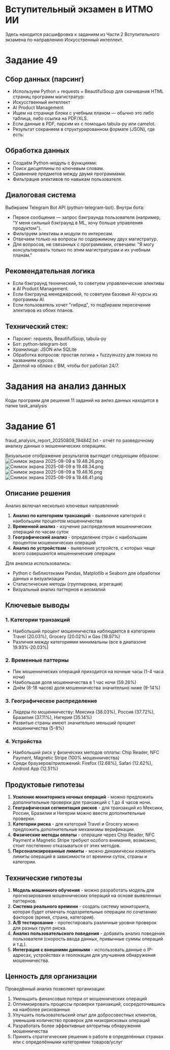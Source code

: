 # Вступительный экзамен в ИТМО ИИ
Здесь находится расшифровка к заданиям из Части 2 Вступительного экзамена по направлению Искусственный интеллект.
# Задание 49
## Сбор данных (парсинг)
*  Используем Python + requests + BeautifulSoup для скачивания HTML страниц программ магистратур:
*  Искусственный интеллект
*  AI Product Management
*  Ищем на странице блоки с учебным планом — обычно это либо таблица, либо ссылка на PDF/XLS.
*  Если данные в PDF, парсим их с помощью tabula-py или camelot.
*  Результат сохраняем в структурированном формате (JSON), где есть:


## Обработка данных
*  Создаём Python-модуль с функциями:
*  Поиск дисциплины по ключевым словам.
*  Сравнение предметов между двумя программами.
*  Фильтрация элективов по навыкам пользователя.


## Диалоговая система
 Выбираем Telegram Bot API (python-telegram-bot).
 Внутри бота:
*  Первое сообщение — запрос бэкграунда пользователя (например, "У меня сильный бэкграунд в ML, хочу больше управления продуктом").
*  Фильтруем элективы и модули по интересам.
*  Отвечаем только на вопросы по содержимому двух магистратур.
*  Для вопросов, не связанных с программами, отвечаем: "Я могу консультировать только по этим магистратурам и их учебным планам."


## Рекомендательная логика
*  Если бэкграунд технический, то советуем управленческие элективы в AI Product Management.
*  Если бэкграунд менеджерский, то советуем базовые AI-курсы из программы AI.
*  Если пользователь хочет "гибрид", то подбираем пересечение элективов из обоих планов.


## Технический стек:
* Парсинг: requests, BeautifulSoup, tabula-py
* Бот: python-telegram-bot
* Хранилище: JSON или SQLite
* Обработка вопросов: простая логика + fuzzywuzzy для поиска по названиям курсов.
* Деплой на облако с ВМ, чтобы бот работал 24/7.

# Задания на анализ данных
Коды программ для решения 11 заданий на анлиз данных находится в папке task_analysis

# Задание 61
fraud_analysis_report_20250809_194842.txt - отчёт по разведочному анализу данных о мошеннических операциях.

Визуальное отображение результатов выглядит следующим образом:
![Снимок экрана 2025-08-09 в 19.48.26.png](..%2F..%2F..%2FDesktop%2F%D0%A1%D0%BD%D0%B8%D0%BC%D0%BE%D0%BA%20%D1%8D%D0%BA%D1%80%D0%B0%D0%BD%D0%B0%202025-08-09%20%D0%B2%2019.48.26.png)
![Снимок экрана 2025-08-09 в 19.48.34.png](..%2F..%2F..%2FDesktop%2F%D0%A1%D0%BD%D0%B8%D0%BC%D0%BE%D0%BA%20%D1%8D%D0%BA%D1%80%D0%B0%D0%BD%D0%B0%202025-08-09%20%D0%B2%2019.48.34.png)
![Снимок экрана 2025-08-09 в 19.48.16.png](..%2F..%2F..%2FDesktop%2F%D0%A1%D0%BD%D0%B8%D0%BC%D0%BE%D0%BA%20%D1%8D%D0%BA%D1%80%D0%B0%D0%BD%D0%B0%202025-08-09%20%D0%B2%2019.48.16.png)
![Снимок экрана 2025-08-09 в 19.48.41.png](..%2F..%2F..%2FDesktop%2F%D0%A1%D0%BD%D0%B8%D0%BC%D0%BE%D0%BA%20%D1%8D%D0%BA%D1%80%D0%B0%D0%BD%D0%B0%202025-08-09%20%D0%B2%2019.48.41.png)
## Описание решения

Анализ включал несколько ключевых направлений:
1. **Анализ по категориям транзакций** - выявление категорий с наибольшим процентом мошенничества
2. **Временной анализ** - изучение распределения мошеннических операций по часам суток
3. **Географический анализ** - определение стран с наибольшим процентом мошеннических операций
4. **Анализ по устройствам** - выявление устройств, с которых чаще всего совершаются мошеннические операции

Для анализа использовались:
- Python с библиотеками Pandas, Matplotlib и Seaborn для обработки данных и визуализации
- Статистические методы (группировка, агрегация)
- Визуальный анализ паттернов и аномалий

## Ключевые выводы
### 1. Категории транзакций
- Наибольший процент мошенничества наблюдается в категориях Travel (20.03%), Grocery (20.02%) и Gas (19.97%)
- Различия между категориями минимальны (все в диапазоне 19.93%-20.03%)

### 2. Временные паттерны
- Пик мошеннических операций приходится на ночные часы (1-4 часа ночи)
- Наибольшая доля мошенничества в 1 час ночи (59.26%)
- Днём (8-18 часов) доля мошенничества значительно ниже (9-14%)

### 3. Географическое распределение
- Лидеры по мошенничеству: Мексика (38.03%), Россия (37.72%), Бразилия (37.11%), Нигерия (35.14%)
- Развитые страны имеют значительно меньший процент мошенничества (5-8%)

### 4. Устройства
- Наибольший риск у физических методов оплаты: Chip Reader, NFC Payment, Magnetic Stripe (100% мошенничества)
- Среди браузеров/приложений: Firefox (12.68%), Safari (12.62%), Android App (12.51%)

## Продуктовые гипотезы
1. **Усиление мониторинга ночных операций** - можно предложить дополнительные проверки для транзакций с 1 до 4 часов ночи.
2. **Географическая сегментация рисков** - для транзакций из Мексики, России, Бразилии и Нигерии можно ввести дополнительные проверки.
3. **Категории риска** - для категорий Travel и Grocery можно предложить дополнительные механизмы верификации.
4. **Физические методы оплаты** - операции через Chip Reader, NFC Payment и Magnetic Stripe требуют особого внимания, возможно, стоит постепенно отказываться от этих методов.
5. **Персонализированные лимиты** - можно динамически изменять лимиты операций в зависимости от времени суток, страны и категории.

## Технические гипотезы
1. **Модель машинного обучения** - можно разработать модель для прогнозирования мошеннических операций на основе выявленных паттернов.
2. **Система реального времени** - создать систему мониторинга, которая будет отмечать подозрительные операции по сочетанию факторов (время, страна, категория).
3. **А/B тестирование** - протестировать различные уровни проверок для разных групп риска.
4. **Анализ пользовательского поведения** - добавить анализ поведения пользователя (скорость ввода данных, привычные суммы операций и т.д.).
5. **Интеграция с внешними данными** - использовать данные о IP-адресах, устройствах и геолокации для улучшения обнаружения мошенничества.

## Ценность для организации
Проведённый анализ позволяет организации:
1. Уменьшить финансовые потери от мошеннических операций
2. Оптимизировать процессы проверки транзакций, сосредоточившись на наиболее рискованных
3. Улучшить пользовательский опыт для добросовестных клиентов, уменьшив количество проверок для низкорисковых операций
4. Разработать более эффективные алгоритмы обнаружения мошенничества
5. Принять стратегические решения о работе в определённых странах или с определёнными категориями товаров/услуг
